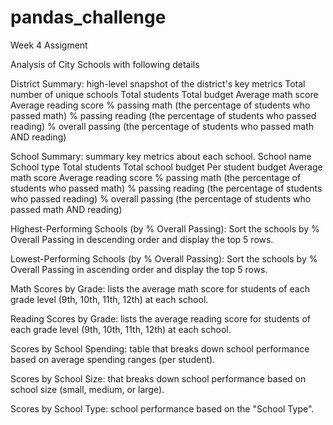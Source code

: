 # pandas_challenge
Week 4 Assigment

Analysis of City Schools with following details

District Summary: high-level snapshot of the district's key metrics 
  Total number of unique schools
  Total students
  Total budget
  Average math score
  Average reading score
  % passing math (the percentage of students who passed math)
  % passing reading (the percentage of students who passed reading)
  % overall passing (the percentage of students who passed math AND reading)

School Summary: summary key metrics about each school.
  School name
  School type
  Total students
  Total school budget
  Per student budget
  Average math score
  Average reading score
  % passing math (the percentage of students who passed math)
  % passing reading (the percentage of students who passed reading)
  % overall passing (the percentage of students who passed math AND reading)

Highest-Performing Schools (by % Overall Passing): Sort the schools by % Overall Passing in descending order and display the top 5 rows.

Lowest-Performing Schools (by % Overall Passing): Sort the schools by % Overall Passing in ascending order and display the top 5 rows.

Math Scores by Grade: lists the average math score for students of each grade level (9th, 10th, 11th, 12th) at each school.

Reading Scores by Grade: lists the average reading score for students of each grade level (9th, 10th, 11th, 12th) at each school.

Scores by School Spending: table that breaks down school performance based on average spending ranges (per student).

Scores by School Size: that breaks down school performance based on school size (small, medium, or large).

Scores by School Type: school performance based on the "School Type".
